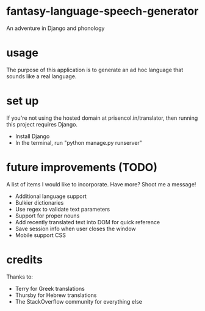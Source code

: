 # fantasy-language-speech-generator
An adventure in Django and phonology

# usage
The purpose of this application is to generate an ad hoc language that sounds like a real language. 

# set up
If you're not using the hosted domain at prisencol.in/translator, then running this project requires Django.
* Install Django
* In the terminal, run "python manage.py runserver"

# future improvements (TODO)
A list of items I would like to incorporate. Have more? Shoot me a message!
* Additional language support
* Bulkier dictionaries
* Use regex to validate text parameters
* Support for proper nouns
* Add recently translated text into DOM for quick reference
* Save session info when user closes the window
* Mobile support CSS

# credits
Thanks to:
* Terry for Greek translations
* Thursby for Hebrew translations
* The StackOverflow community for everything else